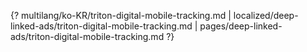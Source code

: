 {? multilang/ko-KR/triton-digital-mobile-tracking.md | localized/deep-linked-ads/triton-digital-mobile-tracking.md | pages/deep-linked-ads/triton-digital-mobile-tracking.md ?}
